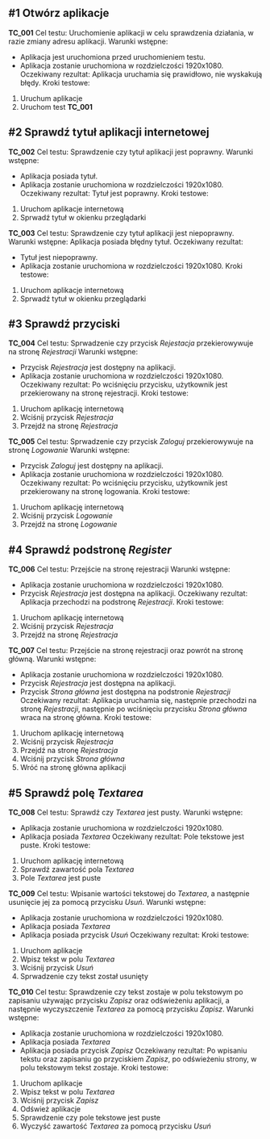 ## #1 Otwórz aplikacje
**TC_001**
Cel testu: Uruchomienie aplikacji w celu sprawdzenia działania, w razie zmiany adresu aplikacji.
Warunki wstępne: 
- Aplikacja jest uruchomiona przed uruchomieniem testu.
- Aplikacja zostanie uruchomiona w rozdzielczości 1920x1080.
Oczekiwany rezultat: Aplikacja uruchamia się prawidłowo, nie wyskakują błędy.
Kroki testowe:
1. Uruchum aplikacje
2. Uruchom test **TC_001**

## #2 Sprawdź tytuł aplikacji internetowej
**TC_002**
Cel testu: Sprawdzenie czy tytuł aplikacji jest poprawny.
Warunki wstępne: 
- Aplikacja posiada tytuł.
- Aplikacja zostanie uruchomiona w rozdzielczości 1920x1080.
Oczekiwany rezultat: Tytuł jest poprawny.
Kroki testowe:
1. Uruchom aplikacje internetową
2. Sprwadź tytuł w okienku przeglądarki

**TC_003**
Cel testu: Sprawdzenie czy tytuł aplikacji jest niepoprawny.
Warunki wstępne: Aplikacja posiada błędny tytuł.
Oczekiwany rezultat: 
- Tytuł jest niepoprawny.
- Aplikacja zostanie uruchomiona w rozdzielczości 1920x1080.
Kroki testowe:
1. Uruchom aplikacje internetową
2. Sprwadź tytuł w okienku przeglądarki

## #3 Sprawdź przyciski
**TC_004**
Cel testu: Sprwadzenie czy przycisk *Rejestacja* przekierowywuje na stronę *Rejestracji*
Warunki wstępne: 
- Przycisk *Rejestracja* jest dostępny na aplikacji.
- Aplikacja zostanie uruchomiona w rozdzielczości 1920x1080.
Oczekiwany rezultat: Po wciśnięciu przycisku, użytkownik jest przekierowany na stronę rejestracji. 
Kroki testowe:
1. Uruchom aplikację internetową 
2. Wciśnij przycisk *Rejestracja* 
3. Przejdź na stronę *Rejestracja*

**TC_005**
Cel testu: Sprwadzenie czy przycisk *Zaloguj* przekierowywuje na stronę *Logowanie*
Warunki wstępne: 
- Przycisk *Zaloguj* jest dostępny na aplikacji.
- Aplikacja zostanie uruchomiona w rozdzielczości 1920x1080.
Oczekiwany rezultat: Po wciśnięciu przycisku, użytkownik jest przekierowany na stronę logowania. 
Kroki testowe:
1. Uruchom aplikację internetową 
2. Wciśnij przycisk *Logowanie* 
3. Przejdź na stronę *Logowanie*

## #4 Sprawdź podstronę *Register*
**TC_006**
Cel testu: Przejście na stronę rejestracji 
Warunki wstępne: 
- Aplikacja zostanie uruchomiona w rozdzielczości 1920x1080.
- Przycisk *Rejestracja* jest dostępna na aplikacji.
Oczekiwany rezultat: Aplikacja przechodzi na podstronę *Rejestracji*.
Kroki testowe:
1. Uruchom aplikację internetową 
2. Wciśnij przycisk *Rejestracja* 
3. Przejdź na stronę *Rejestracja*

**TC_007**
Cel testu: Przejście na stronę rejestracji oraz powrót na stronę główną.
Warunki wstępne: 
- Aplikacja zostanie uruchomiona w rozdzielczości 1920x1080.
- Przycisk *Rejestracja* jest dostępna na aplikacji.
- Przycisk *Strona główna* jest dostępna na podstronie *Rejestracji*
Oczekiwany rezultat: Aplikacja uruchamia się, następnie przechodzi na stronę *Rejestracji*, następnie po wciśnięciu przycisku *Strona główna* wraca na stronę główna.
Kroki testowe:
1. Uruchom aplikację internetową 
2. Wciśnij przycisk *Rejestracja* 
3. Przejdź na stronę *Rejestracja*
4. Wciśnij przycisk *Strona główna*
5. Wróć na stronę główna aplikacji

## #5 Sprawdź polę *Textarea*
**TC_008**
Cel testu: Sprawdź czy *Textarea* jest pusty.
Warunki wstępne: 
- Aplikacja zostanie uruchomiona w rozdzielczości 1920x1080.
- Aplikacja posiada *Textarea*
Oczekiwany rezultat: Pole tekstowe jest puste.
Kroki testowe:
1. Uruchom aplikację internetową 
2. Sprawdź zawartość pola *Textarea*
3. Pole *Textarea* jest puste

**TC_009**
Cel testu: Wpisanie wartości tekstowej do *Textarea*, a następnie usunięcie jej za pomocą przycisku *Usuń*.
Warunki wstępne: 
- Aplikacja zostanie uruchomiona w rozdzielczości 1920x1080.
- Aplikacja posiada *Textarea*
- Aplikacja posiada przycisk *Usuń*
Oczekiwany rezultat:
Kroki testowe:
1. Uruchom aplikacje 
2. Wpisz tekst w polu *Textarea*
3. Wciśnij przycisk *Usuń* 
4. Sprwadzenie czy tekst został usunięty

**TC_010**
Cel testu: Sprawdzenie czy tekst zostaje w polu tekstowym po zapisaniu używając przycisku *Zapisz* oraz odświeżeniu aplikacji, a następnie wyczyszczenie *Textarea* za pomocą przycisku *Zapisz*.
Warunki wstępne: 
- Aplikacja zostanie uruchomiona w rozdzielczości 1920x1080.
- Aplikacja posiada *Textarea*
- Aplikacja posiada przycisk *Zapisz*
Oczekiwany rezultat: Po wpisaniu tekstu oraz zapisaniu go przyciskiem *Zapisz*, po odświeżeniu strony, w polu tekstowym tekst zostaje.
Kroki testowe:
1. Uruchom aplikacje 
2. Wpisz tekst w polu *Textarea*
3. Wciśnij przycisk *Zapisz*
4. Odśwież aplikacje 
5. Sprawdzenie czy pole tekstowe jest puste
6. Wyczyść zawartość *Textarea* za pomocą przycisku *Usuń*